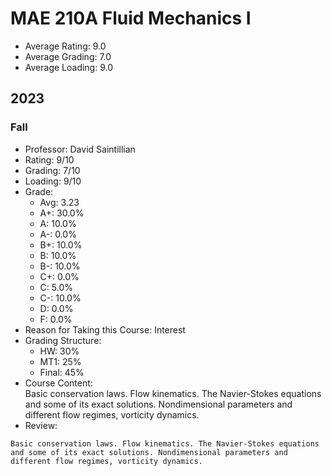 # MAE 210A Fluid Mechanics I
- Average Rating: 9.0
- Average Grading: 7.0
- Average Loading: 9.0
## 2023
### Fall
- Professor: David Saintillian
- Rating: 9/10
- Grading: 7/10
- Loading: 9/10
- Grade:
  - Avg: 3.23
  - A+: 30.0%
  - A: 10.0%
  - A-: 0.0%
  - B+: 10.0%
  - B: 10.0%
  - B-: 10.0%
  - C+: 0.0%
  - C: 5.0%
  - C-: 10.0%
  - D: 0.0%
  - F: 0.0%
- Reason for Taking this Course: Interest
- Grading Structure:
  - HW: 30%
  - MT1: 25%
  - Final: 45%
- Course Content:  
Basic conservation laws. Flow kinematics. The Navier-Stokes equations and some of its exact solutions. Nondimensional parameters and different flow regimes, vorticity dynamics.
- Review:  
```
Basic conservation laws. Flow kinematics. The Navier-Stokes equations and some of its exact solutions. Nondimensional parameters and different flow regimes, vorticity dynamics.
```
